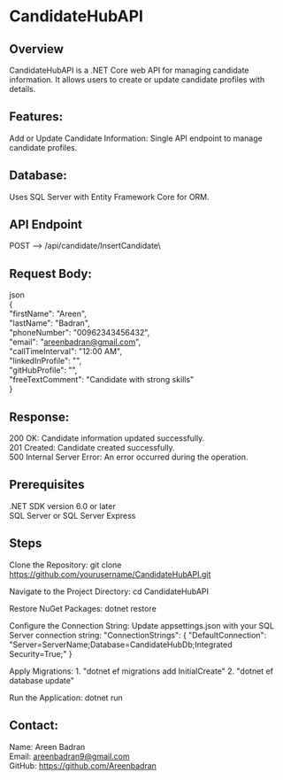 
# CandidateHubAPI

## Overview
CandidateHubAPI is a .NET Core web API for managing candidate information. It allows users to create or update candidate profiles with details.

## Features:
Add or Update Candidate Information: Single API endpoint to manage candidate profiles.

## Database: 
Uses SQL Server with Entity Framework Core for ORM.

## API Endpoint
POST --> /api/candidate/InsertCandidate\

## Request Body:
json <br/>
{ <br/>
  "firstName": "Areen", <br/>
  "lastName": "Badran",<br/>
  "phoneNumber": "00962343456432", <br/>
  "email": "areenbadran@gmail.com", <br/>
  "callTimeInterval": "12:00 AM", <br/>
  "linkedInProfile": "", <br/>
  "gitHubProfile": "", <br/>
  "freeTextComment": "Candidate with strong skills" <br/>
} <br/>

## Response:
200 OK: Candidate information updated successfully. <br/>
201 Created: Candidate created successfully. <br/>
500 Internal Server Error: An error occurred during the operation. <br/>


## Prerequisites
.NET SDK version 6.0 or later <br/>
SQL Server or SQL Server Express <br/>

## Steps
Clone the Repository: git clone https://github.com/yourusername/CandidateHubAPI.git <br/>

Navigate to the Project Directory: cd CandidateHubAPI <br/>

Restore NuGet Packages: dotnet restore <br/>

Configure the Connection String: Update appsettings.json with your SQL Server connection string:
"ConnectionStrings": {
  "DefaultConnection": "Server=ServerName;Database=CandidateHubDb;Integrated Security=True;"
} <br/>

Apply Migrations: 1. "dotnet ef migrations add InitialCreate" 2. "dotnet ef database update" <br/>

Run the Application: dotnet run <br/>


## Contact:
Name: Areen Badran <br/>
Email: areenbadran9@gmail.com <br/>
GitHub: https://github.com/Areenbadran